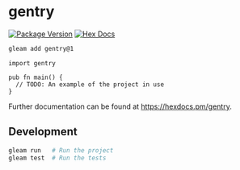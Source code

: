 # gentry

[![Package Version](https://img.shields.io/hexpm/v/gentry)](https://hex.pm/packages/gentry)
[![Hex Docs](https://img.shields.io/badge/hex-docs-ffaff3)](https://hexdocs.pm/gentry/)

```sh
gleam add gentry@1
```
```gleam
import gentry

pub fn main() {
  // TODO: An example of the project in use
}
```

Further documentation can be found at <https://hexdocs.pm/gentry>.

## Development

```sh
gleam run   # Run the project
gleam test  # Run the tests
```
